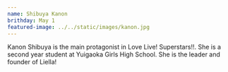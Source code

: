 ```yaml
---
name: Shibuya Kanon
brithday: May 1
featured-image: ../../static/images/kanon.jpg
---
```

Kanon Shibuya is the main protagonist in Love Live! Superstars!!. She is a second year student at Yuigaoka Girls High School. She is the leader and founder of Liella!